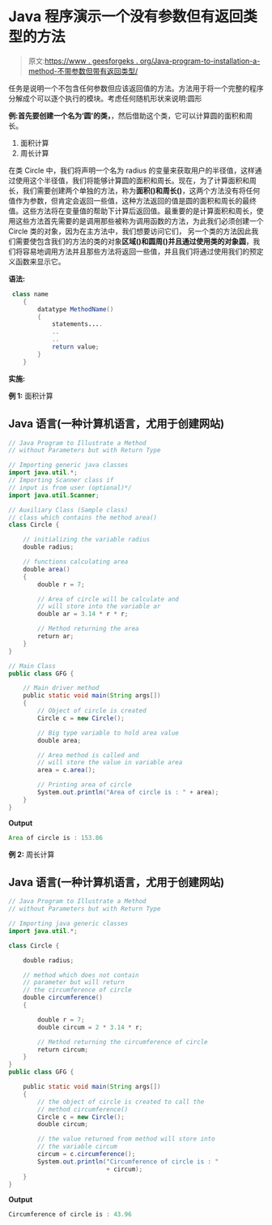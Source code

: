 # Java 程序演示一个没有参数但有返回类型的方法

> 原文:[https://www . geesforgeks . org/Java-program-to-installation-a-method-不带参数但带有返回类型/](https://www.geeksforgeeks.org/java-program-to-illustrate-a-method-without-parameters-but-with-return-type/)

任务是说明一个不包含任何参数但应该返回值的方法。方法用于将一个完整的程序分解成个可以逐个执行的模块。考虑任何随机形状来说明:圆形

**例:**首先要创建一个名为‘圆’的类**，**，然后借助这个类，它可以计算圆的面积和周长。

1.  面积计算
2.  周长计算

在类 Circle 中，我们将声明一个名为 radius 的变量来获取用户的半径值，这样通过使用这个半径值，我们将能够计算圆的面积和周长。现在，为了计算面积和周长，我们需要创建两个单独的方法，称为**面积()**和**周长()**，这两个方法没有将任何值作为参数，但肯定会返回一些值，这种方法返回的值是圆的面积和周长的最终值。这些方法将在变量值的帮助下计算后返回值。最重要的是计算面积和周长，使用这些方法首先需要的是调用那些被称为调用函数的方法，为此我们必须创建一个 Circle 类的对象，因为在主方法中，我们想要访问它们， 另一个类的方法因此我们需要使包含我们的方法的类的对象**区域()**和**圆周()**并且通过使用类的对象**圆**，我们将容易地调用方法并且那些方法将返回一些值，并且我们将通过使用我们的预定义函数来显示它。

**语法:**

```java
 class name
    {
        datatype MethodName()
        {
            statements....
            ..
            ..
            return value;
        }
    }
```

**实施:**

**例 1:** 面积计算

## Java 语言(一种计算机语言，尤用于创建网站)

```java
// Java Program to Illustrate a Method
// without Parameters but with Return Type

// Importing generic java classes
import java.util.*;
// Importing Scanner class if
// input is from user (optional)*/
import java.util.Scanner;

// Auxiliary Class (Sample class)
// class which contains the method area()
class Circle {

    // initializing the variable radius
    double radius;

    // functions calculating area
    double area()
    {
        double r = 7;

        // Area of circle will be calculate and
        // will store into the variable ar
        double ar = 3.14 * r * r;

        // Method returning the area
        return ar;
    }
}

// Main Class
public class GFG {

    // Main driver method
    public static void main(String args[])
    {
        // Object of circle is created
        Circle c = new Circle();

        // Big type variable to hold area value
        double area;

        // Area method is called and
        // will store the value in variable area
        area = c.area();

        // Printing area of circle
        System.out.println("Area of circle is : " + area);
    }
}
```

**Output**

```java
Area of circle is : 153.86
```

**例 2:** 周长计算

## Java 语言(一种计算机语言，尤用于创建网站)

```java
// Java Program to Illustrate a Method
// without Parameters but with Return Type

// Importing java generic classes
import java.util.*;

class Circle {

    double radius;

    // method which does not contain
    // parameter but will return
    // the circumference of circle
    double circumference()
    {

        double r = 7;
        double circum = 2 * 3.14 * r;

        // Method returning the circumference of circle
        return circum;
    }
}
public class GFG {

    public static void main(String args[])
    {
        // the object of circle is created to call the
        // method circumference()
        Circle c = new Circle();
        double circum;

        // the value returned from method will store into
        // the variable circum
        circum = c.circumference();
        System.out.println("Circumference of circle is : "
                           + circum);
    }
}
```

**Output**

```java
Circumference of circle is : 43.96
```